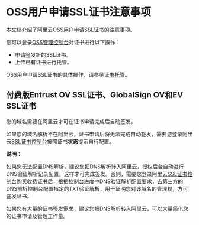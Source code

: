 # OSS用户申请SSL证书注意事项

本文档介绍了阿里云OSS用户申请SSL证书的注意事项。

您可以登录[OSS管理控制台](https://oss.console.aliyun.com/)对证书进行以下操作：

-   申请签发新的SSL证书。
-   上传已有证书进行托管。

OSS用户申请SSL证书的具体操作，请参见[证书托管](/intl.zh-CN/控制台用户指南/存储空间管理/管理域名/证书托管.md)。

## 付费版Entrust OV SSL证书、GlobalSign OV和EV SSL证书

您的域名需要在阿里云才可在证书申请完成后自动签发。

如果您的域名解析不在阿里云，证书申请后将无法完成自动签发，需要您登录阿里云[SSL证书控制台](https://yundunnext.console.aliyun.com/?p=cas)按照证书**状态**提示自行配置。

**说明：**

如果您无法配置DNS解析，建议您把DNS解析转入阿里云，授权后台自动进行DNS验证解析记录配置，这样才可完成签发。否则，需要您登录阿里云[SSL证书控制台](https://yundunnext.console.aliyun.com/?p=cas)购买收费证书后，根据控制台进度中DNS验证解析配置要求，去第三方的DNS解析控制台配置指定的TXT验证解析，用于证明您对该域名的管理权，方可签发证书。

如果您有大量的证书签发需求，建议您把DNS解析转入阿里云，可以大量简化您的证书申请及管理工作量。

